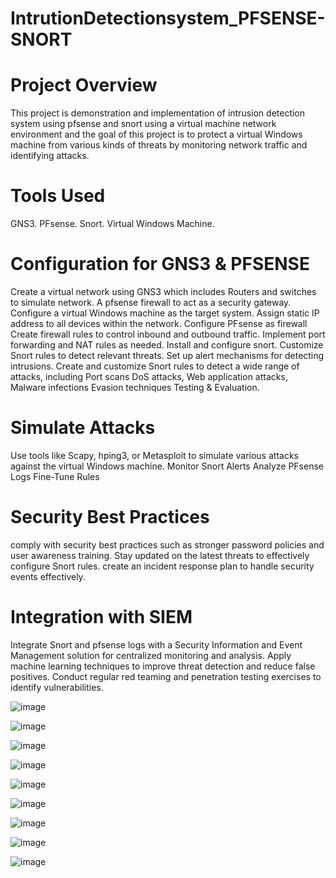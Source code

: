 # IntrutionDetectionsystem_PFSENSE-SNORT

# Project Overview
This project is demonstration and implementation of intrusion detection system using pfsense and snort using a virtual machine network environment and the goal of this project is to protect a virtual Windows machine from various kinds of threats by monitoring network traffic and identifying attacks.

# Tools Used
GNS3.
PFsense.
Snort.
Virtual Windows Machine. 

# Configuration for GNS3 & PFSENSE
Create a virtual network using GNS3 which includes Routers and switches to simulate network. 
A pfsense firewall to act as a security gateway. 
Configure a virtual Windows machine as the target system. 
Assign static IP address to all devices within the network.
Configure PFsense as firewall
Create firewall rules to control inbound and outbound traffic. 
Implement port forwarding and NAT rules as needed. 
Install and configure snort. 
Customize Snort rules to detect relevant threats. 
Set up alert mechanisms for detecting intrusions. 
Create and customize Snort rules to detect a wide range of attacks, including Port scans DoS attacks, Web application attacks, Malware infections Evasion techniques Testing & Evaluation.

# Simulate Attacks

Use tools like Scapy, hping3, or Metasploit to simulate various attacks against the virtual Windows machine. 
Monitor Snort Alerts
Analyze PFsense Logs
Fine-Tune Rules

# Security Best Practices

comply with security best practices such as stronger password policies and user awareness training. 
Stay updated on the latest threats to effectively configure Snort rules. 
create an incident response plan to handle security events effectively. 

# Integration with SIEM
Integrate Snort and pfsense logs with a Security Information and Event Management solution for centralized monitoring and analysis. 
Apply machine learning techniques to improve threat detection and reduce false positives. 
Conduct regular red teaming and penetration testing exercises to identify vulnerabilities.


![image](https://github.com/user-attachments/assets/05dde50d-df12-442b-ae77-7c5928c11ac4)

![image](https://github.com/user-attachments/assets/beec5014-d49b-459d-86ad-03f5aa93c4f4)

![image](https://github.com/user-attachments/assets/3a2067de-f6d5-42fa-86fd-b520a45b8040)

![image](https://github.com/user-attachments/assets/8cf32412-75df-42a4-bf86-ce1be4657a72)

![image](https://github.com/user-attachments/assets/ff3ef5da-2b40-4be2-878b-ac2bec12e154)

![image](https://github.com/user-attachments/assets/57cc042d-fa51-4c39-b8a5-d530f357be95)

![image](https://github.com/user-attachments/assets/6610cc7e-7619-4906-afdc-1ba1d9bcd08e)

![image](https://github.com/user-attachments/assets/cb2868a8-048c-43d1-b6c7-e21f0fdb2380)

![image](https://github.com/user-attachments/assets/b30f9662-aaaf-421d-be3d-2c4963d5a7a3)



